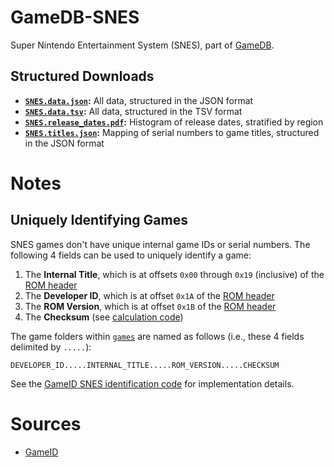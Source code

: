 # GameDB-SNES
Super Nintendo Entertainment System (SNES), part of [GameDB](https://github.com/niemasd/GameDB).

## Structured Downloads
* **[`SNES.data.json`](https://github.com/niemasd/GameDB-SNES/releases/latest/download/SNES.data.json):** All data, structured in the JSON format
* **[`SNES.data.tsv`](https://github.com/niemasd/GameDB-SNES/releases/latest/download/SNES.data.tsv):** All data, structured in the TSV format
* **[`SNES.release_dates.pdf`](https://github.com/niemasd/GameDB-SNES/releases/latest/download/SNES.release_dates.pdf):** Histogram of release dates, stratified by region
* **[`SNES.titles.json`](https://github.com/niemasd/GameDB-SNES/releases/latest/download/SNES.titles.json):** Mapping of serial numbers to game titles, structured in the JSON format

# Notes

## Uniquely Identifying Games

SNES games don't have unique internal game IDs or serial numbers. The following 4 fields can be used to uniquely identify a game:

1. The **Internal Title**, which is at offsets `0x00` through `0x19` (inclusive) of the [ROM header](https://snes.nesdev.org/wiki/ROM_header#Cartridge_header)
2. The **Developer ID**, which is at offset `0x1A` of the [ROM header](https://snes.nesdev.org/wiki/ROM_header#Cartridge_header)
3. The **ROM Version**, which is at offset `0x1B` of the [ROM header](https://snes.nesdev.org/wiki/ROM_header#Cartridge_header)
4. The **Checksum** (see [calculation code](https://github.com/niemasd/GameID/blob/d038079574c2679de8f437101bcea056b9114646/GameID.py#L391-L411))

The game folders within [`games`](games) are named as follows (i.e., these 4 fields delimited by `.....`):

```
DEVELOPER_ID.....INTERNAL_TITLE.....ROM_VERSION.....CHECKSUM
```

See the [GameID SNES identification code](https://github.com/niemasd/GameID/blob/d038079574c2679de8f437101bcea056b9114646/GameID.py#L384-L474) for implementation details.

# Sources
* [GameID](https://github.com/niemasd/GameID)
